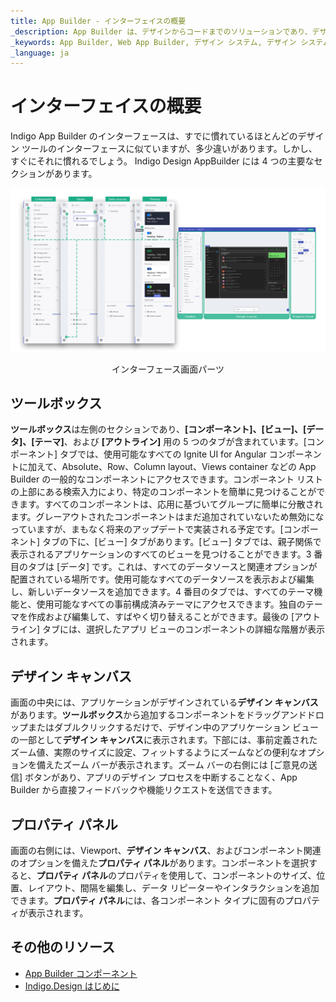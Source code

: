 ```yaml
---
title: App Builder - インターフェイスの概要
_description: App Builder は、デザインからコードまでのソリューションであり、デザインおよび開発チームが実際の Web アプリケーションを迅速かつ簡単にデザインおよび構築できるようにします。
_keywords: App Builder, Web App Builder, デザイン システム, デザイン システム UX, UI キット, Sketch, Ignite UI for Angular, Sketch to Angular, Angular, Angular デザイン システム, Sketch から コードをエクスポート, Angular 用のデザイン キット, Sketch UI キット
_language: ja
---
```


# インターフェイスの概要 

Indigo App Builder のインターフェースは、すでに慣れているほとんどのデザイン ツールのインターフェースに似ていますが、多少違いがあります。しかし、すぐにそれに慣れるでしょう。
Indigo Design AppBuilder には 4 つの主要なセクションがあります。


<img src="./images/interface-parts-Indigo-Design-App-Builder.png" srcset="./images/interface-parts-Indigo-Design-App-Builder-@2x.png 2x" />
<p style="text-align:center;">インターフェース画面パーツ</p>

## ツールボックス 

**ツールボックス**は左側のセクションであり、**[コンポーネント]、[ビュー]、[データ]、[テーマ]**、および **[アウトライン]** 用の 5 つのタブが含まれています。[コンポーネント] タブでは、使用可能なすべての Ignite UI for Angular コンポーネントに加えて、Absolute、Row、Column layout、Views container などの App Builder の一般的なコンポーネントにアクセスできます。コンポーネント リストの上部にある検索入力により、特定のコンポーネントを簡単に見つけることができます。すべてのコンポーネントは、応用に基づいてグループに簡単に分散されます。グレーアウトされたコンポーネントはまだ追加されていないため無効になっていますが、まもなく将来のアップデートで実装される予定です。[コンポーネント] タブの下に、[ビュー] タブがあります。[ビュー] タブでは、親子関係で表示されるアプリケーションのすべてのビューを見つけることができます。3 番目のタブは [データ] です。これは、すべてのデータソースと関連オプションが配置されている場所です。使用可能なすべてのデータソースを表示および編集し、新しいデータソースを追加できます。4 番目のタブでは、すべてのテーマ機能と、使用可能なすべての事前構成済みテーマにアクセスできます。独自のテーマを作成および編集して、すばやく切り替えることができます。最後の [アウトライン] タブには、選択したアプリ ビューのコンポーネントの詳細な階層が表示されます。

## デザイン キャンバス

画面の中央には、アプリケーションがデザインされている**デザイン キャンバス**があります。**ツールボックス**から追加するコンポーネントをドラッグアンドドロップまたはダブルクリックするだけで、デザイン中のアプリケーション ビューの一部として**デザイン キャンバス**に表示されます。下部には、事前定義されたズーム値、実際のサイズに設定、フィットするようにズームなどの便利なオプションを備えたズーム バーが表示されます。ズーム バーの右側には [ご意見の送信] ボタンがあり、アプリのデザイン プロセスを中断することなく、App Builder から直接フィードバックや機能リクエストを送信できます。  


## プロパティ パネル

画面の右側には、Viewport、**デザイン キャンバス**、およびコンポーネント関連のオプションを備えた**プロパティ パネル**があります。コンポーネントを選択すると、**プロパティ パネル**のプロパティを使用して、コンポーネントのサイズ、位置、レイアウト、間隔を編集し、データ リピーターやインタラクションを追加できます。**プロパティ パネル**には、各コンポーネント タイプに固有のプロパティが表示されます。


## その他のリソース
<div class="divider--half"></div>

* [App Builder コンポーネント](indigo-design-app-builder-components.md)
* [Indigo.Design はじめに](https://jp.infragistics.com/products/indigo-design/help/getting-started)